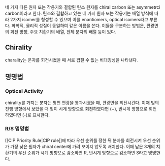 네 가지 다른 원자 또는 작용기와 결합된 탄소 원자를 chiral carbon 또는 asymmetrci carbon이라고 한다. 탄소와 결합하고 있는 네 가지 원자 또는 작용기는 배열 방식에 따라 2가지 isomer를 형성할 수 있으며 이를 enantiomers, optical isomers라고 부른다. 화학적, 물리적 성질이 동일하여 같은 이름을 쓴다. 이들을 구분하는 방법은, 편광면의 회전 방향, 주요 치환기의 배열, 전체 분자의 배열 등이 있다.
## Chirality
charality는 분자를 회전시켰을 때 서로 겹칠 수 없는 비대칭성을 나타낸다.
## 명명법
### Optical Activity
chirality를 가지는 분자는 평면 편광을 통과시켰을 때, 편광면을 회전시킨다. 이때 빛의 진행 방향에서 보았을 때 빛이 시계 방향으로 회전하였다면 (+), 반시계 방향으로 회전하였다면 (-)로 표시한다.
### R/S  명명법
[[CIP Priority Rule|CIP rule]]에 따라 우선 순위를 정한 뒤 분자를 회전시켜 우선 순위가 가장 낮은 원자가 chiral center에 가려 보이지 않도록 배치한다. 이때 남은 3개의 치환기의 우선 순위가 시계 방향으로 감소하면 R, 반시계 방향으로 감소하면 S라고 명명한다.